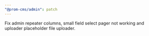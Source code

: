 ```yaml
---
"@prom-cms/admin": patch
---
```


Fix admin repeater columns, small field select pager not working and uploader placeholder file uploader.
